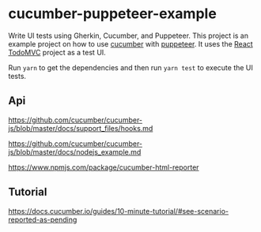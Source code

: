 # cucumber-puppeteer-example

Write UI tests using Gherkin, Cucumber, and Puppeteer. This project is an example project on how to use [cucumber](https://github.com/cucumber/cucumber-js) with [puppeteer](https://github.com/GoogleChrome/puppeteer). It uses the [React TodoMVC](http://todomvc.com/examples/react/#/) project as a test UI.

Run `yarn` to get the dependencies and then run `yarn test` to execute the UI tests.

## Api 
https://github.com/cucumber/cucumber-js/blob/master/docs/support_files/hooks.md

https://github.com/cucumber/cucumber-js/blob/master/docs/nodejs_example.md

https://www.npmjs.com/package/cucumber-html-reporter


## Tutorial
 
https://docs.cucumber.io/guides/10-minute-tutorial/#see-scenario-reported-as-pending
